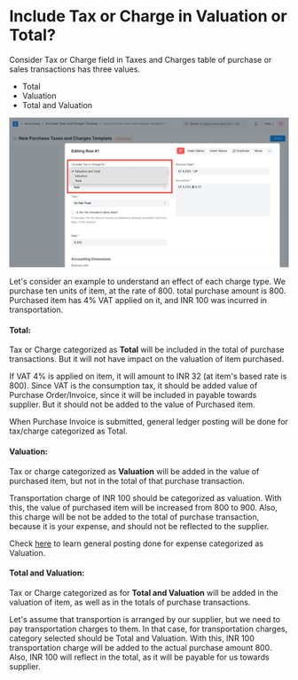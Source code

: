 
# Include Tax or Charge in Valuation or Total?


Consider Tax or Charge field in Taxes and Charges table of purchase or sales transactions has three values.


* Total
* Valuation
* Total and Valuation


![Valuation And Total](/files/valuation-and-total.png)


Let's consider an example to understand an effect of each charge type. We purchase ten units of item, at the rate of 800. total purchase amount is 800. Purchased item has 4% VAT applied on it, and INR 100 was incurred in transportation.


#### Total:


Tax or Charge categorized as **Total** will be included in the total of purchase transactions. But it will not have impact on the valuation of item purchased.


If VAT 4% is applied on item, it will amount to INR 32 (at item's based rate is 800). Since VAT is the consumption tax, it should be added value of Purchase Order/Invoice, since it will be included in payable towards supplier. But it should not be added to the value of Purchased item.


When Purchase Invoice is submitted, general ledger posting will be done for tax/charge categorized as Total.


#### Valuation:


Tax or charge categorized as **Valuation** will be added in the value of purchased item, but not in the total of that purchase transaction.


Transportation charge of INR 100 should be categorized as valuation. With this, the value of purchased item will be increased from 800 to 900. Also, this charge will be not be added to the total of purchase transaction, because it is your expense, and should not be reflected to the supplier.


Check [here](/docs/en/stock/perpetual-inventory) to learn general posting done for expense categorized as Valuation.


#### Total and Valuation:


Tax or Charge categorized as for **Total and Valuation** will be added in the valuation of item, as well as in the totals of purchase transactions.


Let's assume that transportion is arranged by our supplier, but we need to pay transportation charges to them. In that case, for transportation charges, category selected should be Total and Valuation. With this, INR 100 transportation charge will be added to the actual purchase amount 800. Also, INR 100 will reflect in the total, as it will be payable for us towards supplier.


